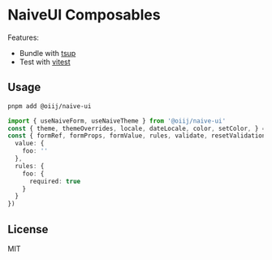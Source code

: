 # NaiveUI Composables

Features:

- Bundle with [tsup](https://github.com/egoist/tsup)
- Test with [vitest](https://vitest.dev)

## Usage

```bash
pnpm add @oiij/naive-ui
```

```ts
import { useNaiveForm, useNaiveTheme } from '@oiij/naive-ui'
const { theme, themeOverrides, locale, dateLocale, color, setColor, } = useNaiveTheme()
const { formRef, formProps, formValue, rules, validate, resetValidation, resetForm, reset, clear, } = useNaiveForm({
  value: {
    foo: ''
  },
  rules: {
    foo: {
      required: true
    }
  }
})
```

## License

MIT
